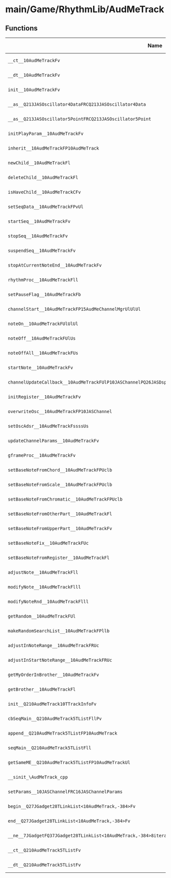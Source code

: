 # main/Game/RhythmLib/AudMeTrack

## Functions

| Name | Address | Match % |
|------|---------|---------|
| `__ct__10AudMeTrackFv` | `0x80317F70` | :x: (0.0%) |
| `__dt__10AudMeTrackFv` | `0x8031800C` | :x: (0.0%) |
| `init__10AudMeTrackFv` | `0x803180C0` | :x: (0.0%) |
| `__as__Q213JASOscillator4DataFRCQ213JASOscillator4Data` | `0x803181BC` | :x: (0.0%) |
| `__as__Q213JASOscillator5PointFRCQ213JASOscillator5Point` | `0x803181F0` | :x: (0.0%) |
| `initPlayParam__10AudMeTrackFv` | `0x8031820C` | :x: (0.0%) |
| `inherit__10AudMeTrackFP10AudMeTrack` | `0x80318230` | :x: (0.0%) |
| `newChild__10AudMeTrackFl` | `0x80318364` | :x: (0.0%) |
| `deleteChild__10AudMeTrackFl` | `0x80318400` | :x: (0.0%) |
| `isHaveChild__10AudMeTrackCFv` | `0x80318460` | :x: (0.0%) |
| `setSeqData__10AudMeTrackFPvUl` | `0x80318494` | :x: (0.0%) |
| `startSeq__10AudMeTrackFv` | `0x803184D8` | :x: (0.0%) |
| `stopSeq__10AudMeTrackFv` | `0x80318530` | :x: (0.0%) |
| `suspendSeq__10AudMeTrackFv` | `0x803185C4` | :x: (0.0%) |
| `stopAtCurrentNoteEnd__10AudMeTrackFv` | `0x80318648` | :x: (0.0%) |
| `rhythmProc__10AudMeTrackFll` | `0x803186D4` | :x: (0.0%) |
| `setPauseFlag__10AudMeTrackFb` | `0x80318838` | :x: (0.0%) |
| `channelStart__10AudMeTrackFP15AudMeChannelMgrUlUlUl` | `0x803188E4` | :x: (0.0%) |
| `noteOn__10AudMeTrackFUlUlUl` | `0x803189BC` | :x: (0.0%) |
| `noteOff__10AudMeTrackFUlUs` | `0x80318A6C` | :x: (0.0%) |
| `noteOffAll__10AudMeTrackFUs` | `0x80318AF4` | :x: (0.0%) |
| `startNote__10AudMeTrackFv` | `0x80318B48` | :x: (0.0%) |
| `channelUpdateCallback__10AudMeTrackFUlP10JASChannelPQ26JASDsp8TChannelPv` | `0x80318C28` | :x: (0.0%) |
| `initRegister__10AudMeTrackFv` | `0x80318CDC` | :x: (0.0%) |
| `overwriteOsc__10AudMeTrackFP10JASChannel` | `0x80318D00` | :x: (0.0%) |
| `setOscAdsr__10AudMeTrackFssssUs` | `0x80318D6C` | :x: (0.0%) |
| `updateChannelParams__10AudMeTrackFv` | `0x80318DDC` | :x: (0.0%) |
| `gframeProc__10AudMeTrackFv` | `0x80318F28` | :x: (0.0%) |
| `setBaseNoteFromChord__10AudMeTrackFPUclb` | `0x80318FA0` | :x: (0.0%) |
| `setBaseNoteFromScale__10AudMeTrackFPUclb` | `0x80319200` | :x: (0.0%) |
| `setBaseNoteFromChromatic__10AudMeTrackFPUclb` | `0x803192DC` | :x: (0.0%) |
| `setBaseNoteFromOtherPart__10AudMeTrackFl` | `0x8031935C` | :x: (0.0%) |
| `setBaseNoteFromUpperPart__10AudMeTrackFv` | `0x80319390` | :x: (0.0%) |
| `setBaseNoteFix__10AudMeTrackFUc` | `0x803193D4` | :x: (0.0%) |
| `setBaseNoteFromRegister__10AudMeTrackFl` | `0x803193DC` | :x: (0.0%) |
| `adjustNote__10AudMeTrackFll` | `0x803193F0` | :x: (0.0%) |
| `modifyNote__10AudMeTrackFlll` | `0x80319520` | :x: (0.0%) |
| `modifyNoteRnd__10AudMeTrackFlll` | `0x803196BC` | :x: (0.0%) |
| `getRandom__10AudMeTrackFUl` | `0x80319710` | :x: (0.0%) |
| `makeRandomSearchList__10AudMeTrackFPllb` | `0x80319784` | :x: (0.0%) |
| `adjustInNoteRange__10AudMeTrackFRUc` | `0x80319830` | :x: (0.0%) |
| `adjustInStartNoteRange__10AudMeTrackFRUc` | `0x80319874` | :x: (0.0%) |
| `getMyOrderInBrother__10AudMeTrackFv` | `0x803198D8` | :x: (0.0%) |
| `getBrother__10AudMeTrackFl` | `0x803198F4` | :x: (0.0%) |
| `init__Q210AudMeTrack10TTrackInfoFv` | `0x8031991C` | :x: (0.0%) |
| `cbSeqMain__Q210AudMeTrack5TListFllPv` | `0x80319968` | :x: (0.0%) |
| `append__Q210AudMeTrack5TListFP10AudMeTrack` | `0x803199A0` | :x: (0.0%) |
| `seqMain__Q210AudMeTrack5TListFll` | `0x80319A20` | :x: (0.0%) |
| `getSameME__Q210AudMeTrack5TListFP10AudMeTrackUl` | `0x80319AB4` | :x: (0.0%) |
| `__sinit_\AudMeTrack_cpp` | `0x80319B40` | :x: (0.0%) |
| `setParams__10JASChannelFRC16JASChannelParams` | `0x80319BC4` | :x: (0.0%) |
| `begin__Q27JGadget28TLinkList<10AudMeTrack,-384>Fv` | `0x80319BF8` | :x: (0.0%) |
| `end__Q27JGadget28TLinkList<10AudMeTrack,-384>Fv` | `0x80319C00` | :x: (0.0%) |
| `__ne__7JGadgetFQ37JGadget28TLinkList<10AudMeTrack,-384>8iteratorQ37JGadget28TLinkList<10AudMeTrack,-384>8iterator` | `0x80319C08` | :x: (0.0%) |
| `__ct__Q210AudMeTrack5TListFv` | `0x80319C20` | :x: (0.0%) |
| `__dt__Q210AudMeTrack5TListFv` | `0x80319C3C` | :x: (0.0%) |